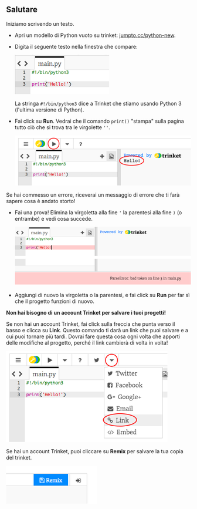 ## Salutare

Iniziamo scrivendo un testo.

+ Apri un modello di Python vuoto su trinket: <a href="http://jumpto.cc/python-new" target="_blank">jumpto.cc/python-new</a>.

+ Digita il seguente testo nella finestra che compare:
    
    ![screenshot](images/me-hi.png)
    
    La stringa `#!/bin/python3` dice a Trinket che stiamo usando Python 3 (l'ultima versione di Python).

+ Fai click su **Run**. Vedrai che il comando `print()` "stampa" sulla pagina tutto ciò che si trova tra le virgolette `''`.
    
    ![screenshot](images/me-hi-test.png)

Se hai commesso un errore, riceverai un messaggio di errore che ti farà sapere cosa è andato storto!

+ Fai una prova! Elimina la virgoletta alla fine `'` la parentesi alla fine `)` (o entrambe) e vedi cosa succede.
    
    ![screenshot](images/me-syntax.png)

+ Aggiungi di nuovo la virgoletta o la parentesi, e fai click su **Run** per far sì che il progetto funzioni di nuovo.

**Non hai bisogno di un account Trinket per salvare i tuoi progetti!**

Se non hai un account Trinket, fai click sulla freccia che punta verso il basso e clicca su **Link**. Questo comando ti darà un link che puoi salvare e a cui puoi tornare più tardi. Dovrai fare questa cosa ogni volta che apporti delle modifiche al progetto, perché il link cambierà di volta in volta!

![screenshot](images/me-link.png)

Se hai un account Trinket, puoi cliccare su **Remix** per salvare la tua copia del trinket.

![screenshot](images/me-remix.png)